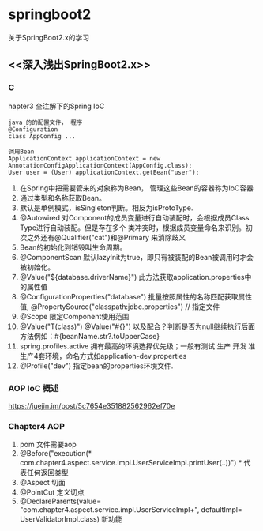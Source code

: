 # springboot2
关于SpringBoot2.x的学习

## <<深入浅出SpringBoot2.x>>

### C
hapter3 全注解下的Spring IoC
```
java 的的配置文件， 程序
@Configuration  
class AppConfig ...

调用Bean
ApplicationContext applicationContext = new AnnotationConfigApplicationContext(AppConfig.class);
User user = (User) applicationContext.getBean("user");

```
1. 在Spring中把需要管来的对象称为Bean， 管理这些Bean的容器称为IoC容器
2. 通过类型和名称获取Bean。
3. 默认是单例模式，isSingleton判断。相反为isProtoType.
4. @Autowired 对Component的成员变量进行自动装配时，会根据成员Class Type进行自动装配。但是存在多个
类冲突时，根据成员变量命名来识别。初次之外还有@Qualifier("cat")和@Primary 来消除歧义
5. Bean的初始化到销毁叫生命周期。
6. @ComponentScan 默认lazyInit为true，即只有被装配的Bean被调用时才会被初始化。
7. @Value("${database.driverName}") 此方法获取application.properties中的属性值
8. @ConfigurationProperties("database") 批量按照属性的名称匹配获取属性值, @PropertySource("classpath:jdbc.properties") // 指定文件
9. @Scope 限定Component使用范围
10. @Value("T(class)") @Value("#{}") 以及配合？判断是否为null继续执行后面方法例如：#{beanName.str?.toUpperCase}
11. spring.profiles.active 拥有最高的环境选择优先级；一般有测试 生产 开发 准生产4套环境，命名方式如application-dev.properties
11. @Profile("dev") 指定bean的properties环境文件.

### AOP IoC 概述
https://juejin.im/post/5c7654e351882562962ef70e

### Chapter4 AOP
1. pom 文件需要aop
2. @Before("execution(* com.chapter4.aspect.service.impl.UserServiceImpl.printUser(..))") * 代表任何返回类型 
3. @Aspect 切面
4. @PointCut 定义切点
5. @DeclareParents(value= "com.chapter4.aspect.service.impl.UserServiceImpl+", defaultImpl= UserValidatorImpl.class) 新功能

      
